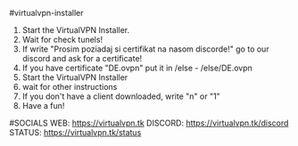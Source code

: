 #virtualvpn-installer                                                                                                                                                                  

1. Start the VirtualVPN Installer.
2. Wait for check tunels!
3. If write "Prosim poziadaj si certifikat na nasom discorde!" go to our discord and ask for a certificate!
4. If you have certificate "DE.ovpn" put it in /else - /else/DE.ovpn
5. Start the VirtualVPN Installer
6. wait for other instructions
7. If you don't have a client downloaded, write "n" or "1"
8. Have a fun!

#SOCIALS
WEB: https://virtualvpn.tk
DISCORD: https://virtualvpn.tk/discord
STATUS: https://virtualvpn.tk/status
